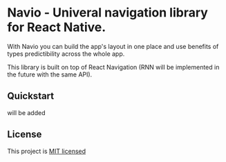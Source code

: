 # Navio - Univeral navigation library for React Native.

With Navio you can build the app's layout in one place and use benefits of types predictibility across the whole app.

This library is built on top of React Navigation (RNN will be implemented in the future with the same API).

## Quickstart

will be added

## License

This project is [MIT licensed](/LICENSE.md)
